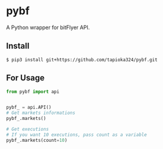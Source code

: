 # pybf

A Python wrapper for bitFlyer API.

## Install

```
$ pip3 install git+https://github.com/tapioka324/pybf.git
```

## For Usage
```python
from pybf import api


pybf_ = api.API()
# Get markets informations
pybf_.markets() 

# Get executions
# If you want 10 executions, pass count as a variable
pybf_.markets(count=10)

```
